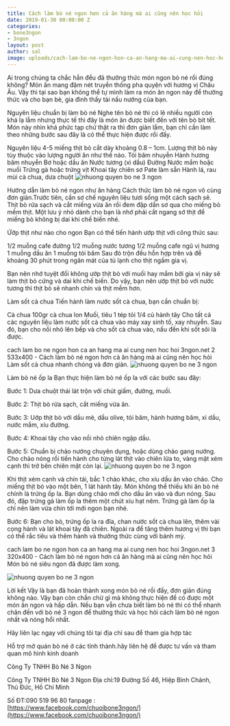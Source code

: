 ```yaml
---
title: Cách làm bò né ngon hơn cả ăn hàng mà ai cũng nên học hỏi
date: 2019-01-30 00:00:00 Z
categories:
- bone3ngon
- 3ngon
layout: post
author: sal
image: uploads/cach-lam-bo-ne-ngon-hon-ca-an-hang-ma-ai-cung-nen-hoc-hoi-3ngon.net.jpg
---
```


Ai trong chúng ta chắc hẳn đều đã thưởng thức món ngon bò né rồi đúng không? Món ăn mang đậm nét truyền thống pha quyện với hương vị Châu Âu. Vậy thì tại sao bạn không thể tự mình làm ra món ăn ngon này để thưởng thức và cho bạn bè, gia đình thấy tài nấu nướng của bạn. 

Nguyên liệu chuẩn bị làm bò né
Nghe tên bò né thì có lẽ nhiều người còn khá lạ lẫm nhưng thực tế thì đây là món ăn được biết đến với tên bò bít tết. Món này nhìn khá phức tạp chứ thật ra thì đơn giản lắm, bạn chỉ cần làm theo những bước sau đây là có thể thực hiện được rồi đấy.

Nguyên liệu
4-5 miếng thịt bò cắt dày khoảng 0.8 – 1cm. Lượng thịt bò này tùy thuộc vào lượng người ăn như thế nào.
Tỏi băm nhuyễn
Hành hương băm nhuyễn
Bơ hoặc dầu ăn
Nước tương (xì dầu)
Đường
Nước mắm hoặc muối
Trứng gà hoặc trứng vịt
Khoai tây chiên sơ
Pate làm sẵn
Hành lá, rau mùi
cà chua, dưa chuột
![nhuong quyen bo ne 3 ngon](/uploads/cach-lam-bo-ne-ngon-hon-ca-an-hang-ma-ai-cung-nen-hoc-hoi-3ngon.net-0.jpg)

Hướng dẫn làm bò né ngon như ăn hàng
Cách thức làm bò né ngon vô cùng đơn giản.Trước tiên, cần sơ chế nguyên liệu tươi sống một cách sạch sẽ. Thịt bò rửa sạch và cắt miếng vừa ăn rồi đem đập dần sơ qua cho miếng bò mềm thịt. Một lưu ý nhỏ dành cho bạn là nhớ phải cắt ngang sớ thịt để miếng bò không bị dai khi chế biến nhé.

Ứớp thịt như nào cho ngon
Bạn có thể tiến hành ướp thịt với công thức sau:

1/2 muỗng cafe đường
1/2 muỗng  nước tương
1/2 muỗng cafe ngũ vị hương
1 muỗng dầu ăn
1 muỗng tỏi băm
Sau đó trộn đều hỗn hợp trên và để khoảng 30 phút trong ngăn mát của tủ lạnh cho thịt ngấm gia vị.

Bạn nên nhớ tuyệt đối không ướp thịt bò với muối hay mắm bởi gia vị này sẽ làm thịt bò cứng và dai khi chế biến. Do vậy, bạn nên ướp thịt bò với nước tương thì thịt bò sẽ nhanh chín và thịt mềm hơn.

Làm sốt cà chua
Tiến hành làm nước sốt cà chua, bạn cần chuẩn bị:

Cà chua
100gr cà chua lon
Muối, tiêu
1 tép tỏi
1/4 củ hành tây
Cho tất cả các nguyên liệu làm nước sốt cà chua vào máy xay sinh tố, xay nhuyễn. Sau đó, bạn cho nồi nhỏ lên bếp và cho sốt cà chua vào, nấu đến khi sốt sôi là được.


cach lam bo ne ngon hon ca an hang ma ai cung nen hoc hoi 3ngon.net 2 533x400 - Cách làm bò né ngon hơn cả ăn hàng mà ai cũng nên học hỏi
Làm sốt cà chua nhanh chóng và đơn giản.
![nhuong quyen bo ne 3 ngon](/uploads/cach-lam-bo-ne-ngon-hon-ca-an-hang-ma-ai-cung-nen-hoc-hoi-3ngon.net-0.jpg)

Làm bò né ốp la
Bạn thực hiện làm bò né ốp la với các bước sau đây:

Bước 1: Dưa chuột thái lát trộn với chút giấm, đường, muối.

Bước 2: Thịt bò rửa sạch, cắt miếng vừa ăn.

Bước 3: Uớp thịt bò với dầu mè, dầu olive, tỏi băm, hành hương băm, xì dầu, nước mắm, xíu đường.

Bước 4: Khoai tây cho vào nồi nhỏ chiên ngập dầu.

Bước 5: Chuẩn bị chảo nướng chuyên dụng, hoặc dùng chảo gang nướng. Cho chảo nóng rồi tiến hành cho từng lát thịt vào chiên lửa to, vàng mặt xém cạnh thì trở bên chiên mặt còn lại.
![nhuong quyen bo ne 3 ngon](/uploads/cach-lam-bo-ne-ngon-hon-ca-an-hang-ma-ai-cung-nen-hoc-hoi-3ngon.net-2-768x576.jpg)

Khi thịt xém cạnh và chín tái, bắc 1 chảo khác, cho xíu dầu ăn vào chảo. Cho miếng thịt bò vào một bên, 1 lát hành tây. Món không thể thiếu khi ăn bò né chính là trứng ốp la. Bạn dùng chảo mới cho dầu ăn vào và đun nóng. Sau đó, đập trứng gà làm ốp la thêm một chút xíu hạt nêm. Trứng gà làm ốp la chỉ nên làm vừa chín tới mới ngon bạn nhé.

Bước 6: Bạn cho bò, trứng ốp la ra đĩa, chan nước sốt cà chua lên, thêm vài cọng hành và lát khoai tây đã chiên. Ngoài ra để tăng thêm hương vị thì bạn có thể rắc tiêu và thêm hành và thưởng thức cùng với bánh mỳ.

cach lam bo ne ngon hon ca an hang ma ai cung nen hoc hoi 3ngon.net 3 320x400 - Cách làm bò né ngon hơn cả ăn hàng mà ai cũng nên học hỏi
Món bò né siêu ngon đã được làm xong.

![nhuong quyen bo ne 3 ngon](/uploads/cach-lam-bo-ne-ngon-hon-ca-an-hang-ma-ai-cung-nen-hoc-hoi-3ngon.net-3-320x400.jpg)

Lời kết
Vậy là bạn đã hoàn thành xong món bò né rồi đấy, đơn giản đúng không nào. Vậy bạn còn chần chừ gì mà không thực hiện để có được một món ăn ngon và hấp dẫn. Nếu bạn vẫn chưa biết làm bò né thì có thể nhanh chân đến với bò né 3 ngon để thưởng thức và học hỏi cách làm bò né ngon nhất và nóng hổi nhất.

Hãy liên lạc ngay với chúng tôi tại địa chỉ sau để tham gia hợp tác

Hỗ trợ mở quán bò né ở các tỉnh thành.hãy liên hệ để được tư vấn và tham quan mô hình kinh doanh

Công Ty TNHH Bò Né 3 Ngon

Công Ty TNHH Bò Né 3 Ngon
Địa chỉ:19 Đường Số 46, Hiệp Bình Chánh, Thủ Đức, Hồ Chí Minh

Số ĐT:090 519 96 80
fanpage :[https://www.facebook.com/chuoibone3ngon/](https://www.facebook.com/chuoibone3ngon/)
